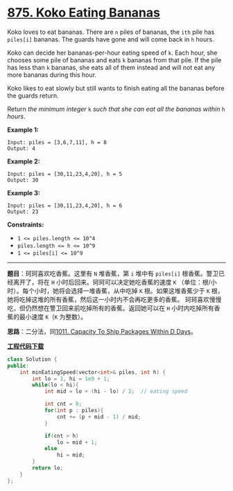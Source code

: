 # [875. Koko Eating Bananas](https://leetcode.com/problems/koko-eating-bananas/)

Koko loves to eat bananas. There are `n` piles of bananas, the `ith` pile has `piles[i]` bananas. The guards have gone and will come back in `h` hours.

Koko can decide her bananas-per-hour eating speed of `k`. Each hour, she chooses some pile of bananas and eats `k` bananas from that pile. If the pile has less than `k` bananas, she eats all of them instead and will not eat any more bananas during this hour.

Koko likes to eat slowly but still wants to finish eating all the bananas before the guards return.

Return *the minimum integer* `k` *such that she can eat all the bananas within* `h` *hours*.

**Example 1:**

```
Input: piles = [3,6,7,11], h = 8
Output: 4
```

**Example 2:**

```
Input: piles = [30,11,23,4,20], h = 5
Output: 30
```

**Example 3:**

```
Input: piles = [30,11,23,4,20], h = 6
Output: 23
```

**Constraints:**

- `1 <= piles.length <= 10^4`
- `piles.length <= h <= 10^9`
- `1 <= piles[i] <= 10^9`

-----

**题目**：珂珂喜欢吃香蕉。这里有 `N` 堆香蕉，第 `i` 堆中有 `piles[i]` 根香蕉。警卫已经离开了，将在 `H` 小时后回来。珂珂可以决定她吃香蕉的速度 `K` （单位：根/小时）。每个小时，她将会选择一堆香蕉，从中吃掉 `K` 根。如果这堆香蕉少于 `K` 根，她将吃掉这堆的所有香蕉，然后这一小时内不会再吃更多的香蕉。 珂珂喜欢慢慢吃，但仍然想在警卫回来前吃掉所有的香蕉。返回她可以在 `H` 小时内吃掉所有香蕉的最小速度 `K`（`K` 为整数）。

**思路**：二分法，同[1011. Capacity To Ship Packages Within D Days](https://shenkh.blog.csdn.net/article/details/123302219)。

[**工程代码下载**](https://github.com/shenkh/leetcode)

```cpp
class Solution {
public:
    int minEatingSpeed(vector<int>& piles, int h) {
        int lo = 1, hi = 1e9 + 1;
        while(lo < hi){
            int mid = lo + (hi - lo) / 2;  // eating speed

            int cnt = 0;
            for(int p : piles){
                cnt += (p + mid - 1) / mid;
            }

            if(cnt > h)
                lo = mid + 1;
            else
                hi = mid;
        }
        return lo;
    }
};
```
